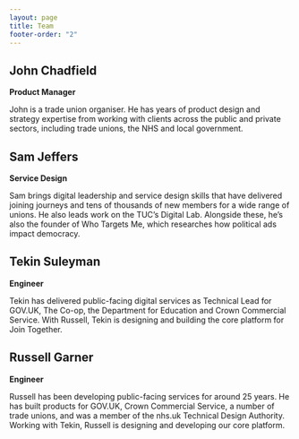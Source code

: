 ```yaml
---
layout: page
title: Team
footer-order: "2"
---
```


## John Chadfield

**Product Manager**

John is a trade union organiser. He has years of product design and strategy expertise from working with clients across
the public and private sectors, including trade unions, the NHS and local government.

## Sam Jeffers

**Service Design**

Sam brings digital leadership and service design skills that have delivered joining journeys and tens of thousands of
new members for a wide range of unions. He also leads work on the TUC’s Digital Lab. Alongside these, he’s also the
founder of Who Targets Me, which researches how political ads impact democracy.

## Tekin Suleyman

**Engineer**

Tekin has delivered public-facing digital services as Technical Lead for GOV.UK, The Co-op, the Department for Education
and Crown Commercial Service. With Russell, Tekin is designing and building the core platform for Join Together.

## Russell Garner

**Engineer**

Russell has been developing public-facing services for around 25 years. He has built products for GOV.UK, Crown
Commercial Service, a number of trade unions, and was a member of the nhs.uk Technical Design Authority. 
Working with Tekin, Russell is designing and developing our core platform.
